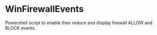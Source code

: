# WinFirewallEvents
Powershell script to enable then reduce and display firewall ALLOW and BLOCK events.
